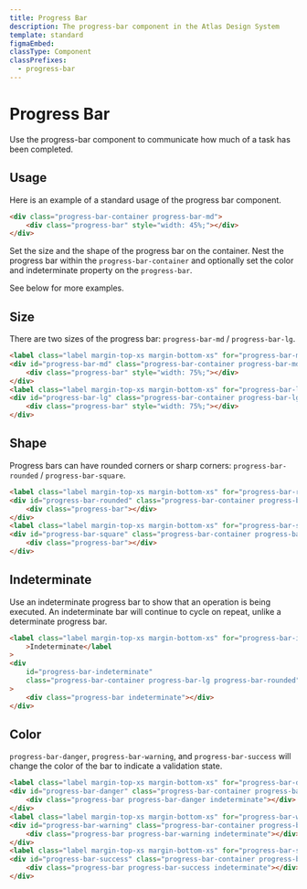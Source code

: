 ```yaml
---
title: Progress Bar
description: The progress-bar component in the Atlas Design System
template: standard
figmaEmbed:
classType: Component
classPrefixes:
  - progress-bar
---
```


# Progress Bar

Use the progress-bar component to communicate how much of a task has been completed.

## Usage

Here is an example of a standard usage of the progress bar component.

```html
<div class="progress-bar-container progress-bar-md">
	<div class="progress-bar" style="width: 45%;"></div>
</div>
```

Set the size and the shape of the progress bar on the container. Nest the progress bar within the `progress-bar-container` and optionally set the color and indeterminate property on the `progress-bar`.

See below for more examples.

## Size

There are two sizes of the progress bar: `progress-bar-md` / `progress-bar-lg`.

```html
<label class="label margin-top-xs margin-bottom-xs" for="progress-bar-md">Medium</label>
<div id="progress-bar-md" class="progress-bar-container progress-bar-md">
	<div class="progress-bar" style="width: 75%;"></div>
</div>
<label class="label margin-top-xs margin-bottom-xs" for="progress-bar-lg">Large</label>
<div id="progress-bar-lg" class="progress-bar-container progress-bar-lg">
	<div class="progress-bar" style="width: 75%;"></div>
</div>
```

## Shape

Progress bars can have rounded corners or sharp corners: `progress-bar-rounded` / `progress-bar-square`.

```html
<label class="label margin-top-xs margin-bottom-xs" for="progress-bar-rounded">Rounded</label>
<div id="progress-bar-rounded" class="progress-bar-container progress-bar-lg progress-bar-rounded">
	<div class="progress-bar"></div>
</div>
<label class="label margin-top-xs margin-bottom-xs" for="progress-bar-square">Square</label>
<div id="progress-bar-square" class="progress-bar-container progress-bar-lg progress-bar-square">
	<div class="progress-bar"></div>
</div>
```

## Indeterminate

Use an indeterminate progress bar to show that an operation is being executed. An indeterminate bar will continue to cycle on repeat, unlike a determinate progress bar.

```html
<label class="label margin-top-xs margin-bottom-xs" for="progress-bar-indeterminate"
	>Indeterminate</label
>
<div
	id="progress-bar-indeterminate"
	class="progress-bar-container progress-bar-lg progress-bar-rounded"
>
	<div class="progress-bar indeterminate"></div>
</div>
```

## Color

`progress-bar-danger`, `progress-bar-warning`, and `progress-bar-success` will change the color of the bar to indicate a validation state.

```html
<label class="label margin-top-xs margin-bottom-xs" for="progress-bar-danger">Danger</label>
<div id="progress-bar-danger" class="progress-bar-container progress-bar-lg progress-bar-square">
	<div class="progress-bar progress-bar-danger indeterminate"></div>
</div>
<label class="label margin-top-xs margin-bottom-xs" for="progress-bar-warning">Warning</label>
<div id="progress-bar-warning" class="progress-bar-container progress-bar-lg progress-bar-square">
	<div class="progress-bar progress-bar-warning indeterminate"></div>
</div>
<label class="label margin-top-xs margin-bottom-xs" for="progress-bar-success">Success</label>
<div id="progress-bar-success" class="progress-bar-container progress-bar-lg progress-bar-square">
	<div class="progress-bar progress-bar-success indeterminate"></div>
</div>
```
